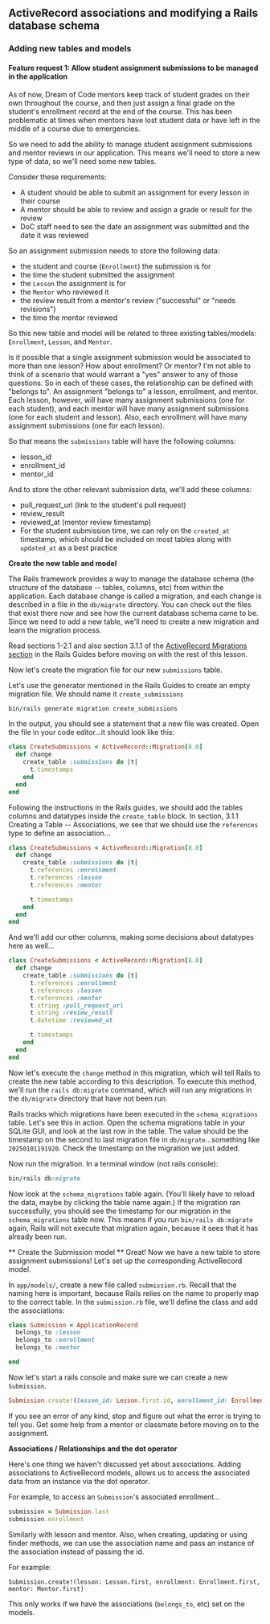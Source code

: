 ## ActiveRecord associations and modifying a Rails database schema

### Adding new tables and models
#### Feature request 1: Allow student assignment submissions to be managed in the application

As of now, Dream of Code mentors keep track of student grades on their own throughout the course, and then just assign a final grade on the student's enrollment record at the end of the course. This has been problematic at times when mentors have lost student data or have left in the middle of a course due to emergencies.

So we need to add the ability to manage student assignment submissions and mentor reviews in our application. This means we'll need to store a new type of data, so we'll need some new tables.

Consider these requirements:
- A student should be able to submit an assignment for every lesson in their course
- A mentor should be able to review and assign a grade or result for the review
- DoC staff need to see the date an assignment was submitted and the date it was reviewed

So an assignment submission needs to store the following data:
- the student and course (`Enrollment`) the submission is for
- the time the student submitted the assignment
- the `Lesson` the assignment is for
- the `Mentor` who reviewed it
- the review result from a mentor's review ("successful" or "needs revisions")
- the time the mentor reviewed

So this new table and model will be related to three existing tables/models: `Enrollment`, `Lesson`, and `Mentor`. 

Is it possible that a single assignment submission would be associated to more than one lesson? How about enrollment? Or mentor? I'm not able to think of a scenario that would warrant a "yes" answer to any of those questions. So in each of these cases, the relationship can be defined with "belongs to". An assignment "belongs to" a lesson, enrollment, and mentor. Each lesson, however, will have many assignment submissions (one for each student), and each mentor will have many assignment submissions (one for each student and lesson). Also, each enrollment will have many assignment submissions (one for each lesson).

So that means the `submissions` table will have the following columns:
- lesson_id
- enrollment_id
- mentor_id

And to store the other relevant submission data, we'll add these columns:
- pull_request_url (link to the student's pull request)
- review_result 
- reviewed_at (mentor review timestamp)
- For the student submission time, we can rely on the `created_at` timestamp, which should be included on most tables along with `updated_at` as a best practice

**Create the new table and model**

The Rails framework provides a way to manage the database schema (the structure of the database -- tables, columns, etc) from within the application. Each database change is called a migration, and each change is described in a file in the `db/migrate` directory. You can check out the files that exist there now and see how the current database schema came to be. Since we need to add a new table, we'll need to create a new migration and learn the migration process.

Read sections 1-2.1 and also section 3.1.1 of the [ActiveRecord Migrations section](https://guides.rubyonrails.org/active_record_migrations.html#creating-a-new-table) in the Rails Guides before moving on with the rest of this lesson.

Now let's create the migration file for our new `submissions` table.

Let's use the generator mentioned in the Rails Guides to create an empty migration file. We should name it `create_submissions`

```ruby
bin/rails generate migration create_submissions
```

In the output, you should see a statement that a new file was created. Open the file in your code editor...it should look like this:

```ruby
class CreateSubmissions < ActiveRecord::Migration[8.0]
  def change
    create_table :submissions do |t|
      t.timestamps
    end
  end
end
```

Following the instructions in the Rails guides, we should add the tables columns and datatypes inside the `create_table` block. In section, 3.1.1 Creating a Table -- Associations, we see that we should use the `references` type to define an association...

```ruby
class CreateSubmissions < ActiveRecord::Migration[8.0]
  def change
    create_table :submissions do |t|
      t.references :enrollment
      t.references :lesson
      t.references :mentor

      t.timestamps
    end
  end
end
```

And we'll add our other columns, making some decisions about datatypes here as well...

```ruby
class CreateSubmissions < ActiveRecord::Migration[8.0]
  def change
    create_table :submissions do |t|
      t.references :enrollment
      t.references :lesson
      t.references :mentor
      t.string :pull_request_url
      t.string :review_result
      t.datetime :reviewed_at

      t.timestamps
    end
  end
end
```

Now let's execute the `change` method in this migration, which will tell Rails to create the new table according to this description. To execute this method, we'll run the `rails db:migrate` command, which will run any migrations in the `db/migrate` directory that have not been run.

Rails tracks which migrations have been executed in the `schema_migrations` table. Let's see this in action. Open the schema migrations table in your SQLite GUI, and look at the last row in the table. The value should be the timestamp on the second to last migration file in `db/migrate`...something like `20250101191920`. Check the timestamp on the migration we just added.

Now run the migration. In a terminal window (not rails console):

```ruby
bin/rails db:migrate
```

Now look at the `schema_migrations` table again. (You'll likely have to reload the data, maybe by clicking the table name again.) If the migration ran successfully, you should see the timestamp for our migration in the `schema_migrations` table now. This means if you run `bin/rails db:migrate` again, Rails will not execute that migration again, because it sees that it has already been run.

** Create the Submission model **
Great! Now we have a new table to store assignment submissions! Let's set up the corresponding ActiveRecord model.

In `app/models/`, create a new file called `submission.rb`. Recall that the naming here is important, because Rails relies on the name to properly map to the correct table. In the `submission.rb` file, we'll define the class and add the associations:

```ruby
class Submission < ApplicationRecord
  belongs_to :lesson
  belongs_to :enrollment
  belongs_to :mentor

end
```

Now let's start a rails console and make sure we can create a new `Submission`.

```ruby
Submission.create!(lesson_id: Lesson.first.id, enrollment_id: Enrollment.first.id, mentor_id: Mentor.first.id)
```

If you see an error of any kind, stop and figure out what the error is trying to tell you. Get some help from a mentor or classmate before moving on to the assignment.

**Associations / Relationships and the dot operator**

Here's one thing we haven't discussed yet about associations. Adding associations to ActiveRecord models, allows us to access the associated data from an instance via the dot operator.

For example, to access an `Submission`'s associated enrollment...
```ruby
submission = Submission.last
submission.enrollment
```

Similarly with lesson and mentor. Also, when creating, updating or using finder methods, we can use the association name and pass an instance of the association instead of passing the id.

For example:
```
Submission.create!(lesson: Lesson.first, enrollment: Enrollment.first, mentor: Mentor.first)
```
This only works if we have the associations (`belongs_to`, etc) set on the models.
